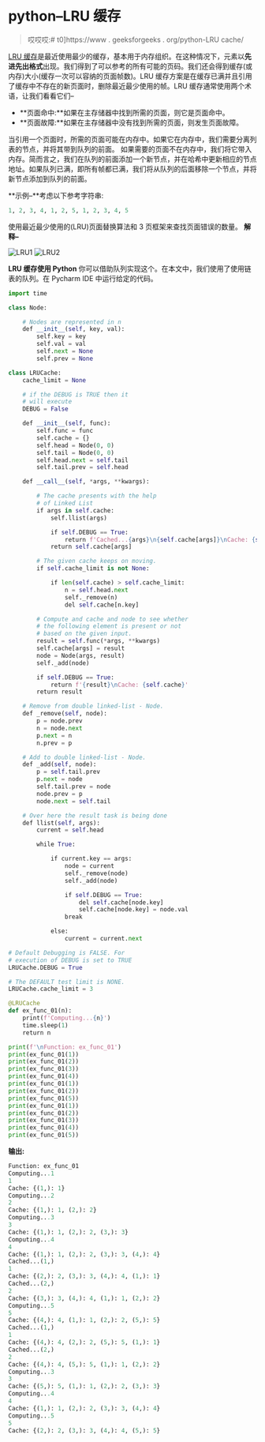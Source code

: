 # python–LRU 缓存

> 哎哎哎:# t0]https://www . geeksforgeeks . org/python-LRU cache/

[LRU 缓存](https://www.geeksforgeeks.org/lru-cache-implementation/)是最近使用最少的缓存，基本用于内存组织。在这种情况下，元素以**先进先出格式**出现。我们得到了可以参考的所有可能的页码。我们还会得到缓存(或内存)大小(缓存一次可以容纳的页面帧数)。LRU 缓存方案是在缓存已满并且引用了缓存中不存在的新页面时，删除最近最少使用的帧。LRU 缓存通常使用两个术语，让我们看看它们–

*   **页面命中:**如果在主存储器中找到所需的页面，则它是页面命中。
*   **页面故障:**如果在主存储器中没有找到所需的页面，则发生页面故障。

当引用一个页面时，所需的页面可能在内存中。如果它在内存中，我们需要分离列表的节点，并将其带到队列的前面。
如果需要的页面不在内存中，我们将它带入内存。简而言之，我们在队列的前面添加一个新节点，并在哈希中更新相应的节点地址。如果队列已满，即所有帧都已满，我们将从队列的后面移除一个节点，并将新节点添加到队列的前面。

**示例–**考虑以下参考字符串:

```py
1, 2, 3, 4, 1, 2, 5, 1, 2, 3, 4, 5
```

使用最近最少使用的(LRU)页面替换算法和 3 页框架来查找页面错误的数量。
**解释–**

![LRU1](img/4153722763aacea203e1a4bfa7ed2f6b.png)
![LRU2](img/172839b68842824e95e4e83a5a32b06e.png)

**LRU 缓存使用 Python**
你可以借助队列实现这个。在本文中，我们使用了使用链表的队列。在 Pycharm IDE 中运行给定的代码。

```py
import time

class Node:

    # Nodes are represented in n
    def __init__(self, key, val):
        self.key = key
        self.val = val
        self.next = None
        self.prev = None

class LRUCache:
    cache_limit = None

    # if the DEBUG is TRUE then it
    # will execute
    DEBUG = False

    def __init__(self, func):
        self.func = func
        self.cache = {}
        self.head = Node(0, 0)
        self.tail = Node(0, 0)
        self.head.next = self.tail
        self.tail.prev = self.head

    def __call__(self, *args, **kwargs):

        # The cache presents with the help
        # of Linked List
        if args in self.cache:
            self.llist(args)

            if self.DEBUG == True:
                return f'Cached...{args}\n{self.cache[args]}\nCache: {self.cache}'
            return self.cache[args]

        # The given cache keeps on moving.
        if self.cache_limit is not None:

            if len(self.cache) > self.cache_limit:
                n = self.head.next
                self._remove(n)
                del self.cache[n.key]

        # Compute and cache and node to see whether 
        # the following element is present or not 
        # based on the given input.
        result = self.func(*args, **kwargs)
        self.cache[args] = result
        node = Node(args, result)
        self._add(node)

        if self.DEBUG == True:
            return f'{result}\nCache: {self.cache}'
        return result

    # Remove from double linked-list - Node.
    def _remove(self, node):
        p = node.prev
        n = node.next
        p.next = n
        n.prev = p

    # Add to double linked-list - Node.
    def _add(self, node):
        p = self.tail.prev
        p.next = node
        self.tail.prev = node
        node.prev = p
        node.next = self.tail

    # Over here the result task is being done 
    def llist(self, args):
        current = self.head

        while True:

            if current.key == args:
                node = current
                self._remove(node)
                self._add(node)

                if self.DEBUG == True:
                    del self.cache[node.key]  
                    self.cache[node.key] = node.val 
                break

            else:
                current = current.next

# Default Debugging is FALSE. For 
# execution of DEBUG is set to TRUE
LRUCache.DEBUG = True

# The DEFAULT test limit is NONE.
LRUCache.cache_limit = 3

@LRUCache
def ex_func_01(n):
    print(f'Computing...{n}')
    time.sleep(1)
    return n

print(f'\nFunction: ex_func_01')
print(ex_func_01(1))
print(ex_func_01(2))
print(ex_func_01(3))
print(ex_func_01(4))
print(ex_func_01(1))
print(ex_func_01(2))
print(ex_func_01(5))
print(ex_func_01(1))
print(ex_func_01(2))
print(ex_func_01(3))
print(ex_func_01(4))
print(ex_func_01(5))
```

**输出:**

```py
Function: ex_func_01
Computing...1
1
Cache: {(1,): 1}
Computing...2
2
Cache: {(1,): 1, (2,): 2}
Computing...3
3
Cache: {(1,): 1, (2,): 2, (3,): 3}
Computing...4
4
Cache: {(1,): 1, (2,): 2, (3,): 3, (4,): 4}
Cached...(1,)
1
Cache: {(2,): 2, (3,): 3, (4,): 4, (1,): 1}
Cached...(2,)
2
Cache: {(3,): 3, (4,): 4, (1,): 1, (2,): 2}
Computing...5
5
Cache: {(4,): 4, (1,): 1, (2,): 2, (5,): 5}
Cached...(1,)
1
Cache: {(4,): 4, (2,): 2, (5,): 5, (1,): 1}
Cached...(2,)
2
Cache: {(4,): 4, (5,): 5, (1,): 1, (2,): 2}
Computing...3
3
Cache: {(5,): 5, (1,): 1, (2,): 2, (3,): 3}
Computing...4
4
Cache: {(1,): 1, (2,): 2, (3,): 3, (4,): 4}
Computing...5
5
Cache: {(2,): 2, (3,): 3, (4,): 4, (5,): 5}
```